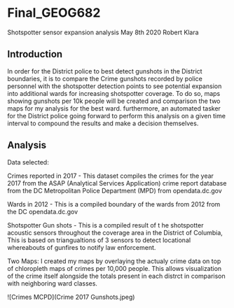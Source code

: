 # Final_GEOG682

Shotspotter sensor expansion analysis
May 8th 2020
Robert Klara

## Introduction

In order for the District police to best detect gunshots in the District boundaries, it is to compare the Crime gunshots recorded by
police personnel with the shotspotter detection points to see potential expansion into additional wards for increasing shotspotter
coverage. To do so,  maps showing gunshots per 10k people will be created and comparison the two maps for my analysis for the best ward.
furthermore, an automated tasker for the District police going forward to perform this analysis on a given time interval to compound the
results and make a decision themselves.

## Analysis

Data selected:

Crimes reported in 2017 - This dataset compiles the crimes for the year 2017 from the ASAP (Analytical Services Application) crime 
report
database from the  DC Metropolitan Police Department (MPD) from opendata.dc.gov

Wards in 2012 - This is a compiled boundary of the wards from 2012 from the DC opendata.dc.gov

Shotspotter Gun shots - This is a compiled result of t he shotspotter acoustic sensors throughout the coverage area in the District of 
Columbia, This is based on triangualtions of 3 sensors to detect locational whereabouts of gunfires to notify law enforcement. 

Two Maps:
I created my maps by overlaying the actualy crime data on top of chloropleth maps of crimes per 10,000 people. This allows visualization 
of the crime itself alongside the totals present in each distrct in comparison with neighboring ward classes. 

![Crimes MCPD](Crime 2017 Gunshots.jpeg)
